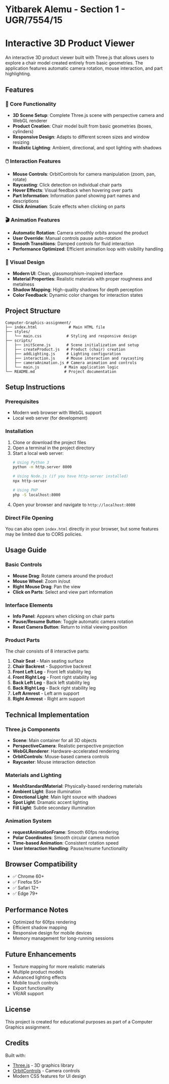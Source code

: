 # Yitbarek Alemu - Section 1 - UGR/7554/15
# Interactive 3D Product Viewer

An interactive 3D product viewer built with Three.js that allows users to explore a chair model created entirely from basic geometries. The application features automatic camera rotation, mouse interaction, and part highlighting.

## Features

### 🎯 Core Functionality
- **3D Scene Setup**: Complete Three.js scene with perspective camera and WebGL renderer
- **Product Creation**: Chair model built from basic geometries (boxes, cylinders)
- **Responsive Design**: Adapts to different screen sizes and window resizing
- **Realistic Lighting**: Ambient, directional, and spot lighting with shadows

### 🖱️ Interaction Features
- **Mouse Controls**: OrbitControls for camera manipulation (zoom, pan, rotate)
- **Raycasting**: Click detection on individual chair parts
- **Hover Effects**: Visual feedback when hovering over parts
- **Part Information**: Information panel showing part names and descriptions
- **Click Animation**: Scale effects when clicking on parts

### 🎬 Animation Features
- **Automatic Rotation**: Camera smoothly orbits around the product
- **User Override**: Manual controls pause auto-rotation
- **Smooth Transitions**: Damped controls for fluid interaction
- **Performance Optimized**: Efficient animation loop with visibility handling

### 🎨 Visual Design
- **Modern UI**: Clean, glassmorphism-inspired interface
- **Material Properties**: Realistic materials with proper roughness and metalness
- **Shadow Mapping**: High-quality shadows for depth perception
- **Color Feedback**: Dynamic color changes for interaction states

## Project Structure

```
Computer-Graphics-assignment/
├── index.html              # Main HTML file
├── styles/
│   └── main.css           # Styling and responsive design
├── scripts/
│   ├── initScene.js       # Scene initialization and setup
│   ├── createProduct.js   # Product (chair) creation
│   ├── addLighting.js     # Lighting configuration
│   ├── interaction.js     # Mouse interaction and raycasting
│   ├── cameraAnimation.js # Camera animation and controls
│   └── main.js           # Main application logic
└── README.md             # Project documentation
```

## Setup Instructions

### Prerequisites
- Modern web browser with WebGL support
- Local web server (for development)

### Installation
1. Clone or download the project files
2. Open a terminal in the project directory
3. Start a local web server:
   ```bash
   # Using Python 3
   python -m http.server 8000
   
   # Using Node.js (if you have http-server installed)
   npx http-server
   
   # Using PHP
   php -S localhost:8000
   ```
4. Open your browser and navigate to `http://localhost:8000`

### Direct File Opening
You can also open `index.html` directly in your browser, but some features may be limited due to CORS policies.

## Usage Guide

### Basic Controls
- **Mouse Drag**: Rotate camera around the product
- **Mouse Wheel**: Zoom in/out
- **Right Mouse Drag**: Pan the view
- **Click on Parts**: Select and view part information

### Interface Elements
- **Info Panel**: Appears when clicking on chair parts
- **Pause/Resume Button**: Toggle automatic camera rotation
- **Reset Camera Button**: Return to initial viewing position

### Product Parts
The chair consists of 8 interactive parts:
1. **Chair Seat** - Main seating surface
2. **Chair Backrest** - Supportive backrest
3. **Front Left Leg** - Front left stability leg
4. **Front Right Leg** - Front right stability leg
5. **Back Left Leg** - Back left stability leg
6. **Back Right Leg** - Back right stability leg
7. **Left Armrest** - Left arm support
8. **Right Armrest** - Right arm support

## Technical Implementation

### Three.js Components
- **Scene**: Main container for all 3D objects
- **PerspectiveCamera**: Realistic perspective projection
- **WebGLRenderer**: Hardware-accelerated rendering
- **OrbitControls**: Mouse-based camera controls
- **Raycaster**: Mouse interaction detection

### Materials and Lighting
- **MeshStandardMaterial**: Physically-based rendering materials
- **Ambient Light**: Base illumination
- **Directional Light**: Main light source with shadows
- **Spot Light**: Dramatic accent lighting
- **Fill Light**: Subtle secondary illumination

### Animation System
- **requestAnimationFrame**: Smooth 60fps rendering
- **Polar Coordinates**: Smooth circular camera motion
- **Time-based Animation**: Consistent rotation speed
- **User Interaction Handling**: Pause/resume functionality

## Browser Compatibility

- ✅ Chrome 60+
- ✅ Firefox 55+
- ✅ Safari 12+
- ✅ Edge 79+

## Performance Notes

- Optimized for 60fps rendering
- Efficient shadow mapping
- Responsive design for mobile devices
- Memory management for long-running sessions

## Future Enhancements

- Texture mapping for more realistic materials
- Multiple product models
- Advanced lighting effects
- Mobile touch controls
- Export functionality
- VR/AR support

## License

This project is created for educational purposes as part of a Computer Graphics assignment.

## Credits

Built with:
- [Three.js](https://threejs.org/) - 3D graphics library
- [OrbitControls](https://threejs.org/docs/#examples/en/controls/OrbitControls) - Camera controls
- Modern CSS features for UI design 

